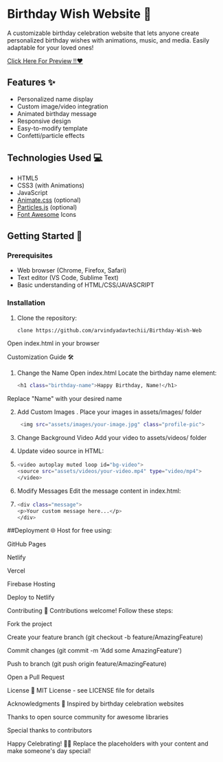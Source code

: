 # Birthday Wish Website 🎉

A customizable birthday celebration website that lets anyone create personalized birthday wishes with animations, music, and media. Easily adaptable for your loved ones!

[Click Here For Preview !!❤️](https://birthday-wish-web.vercel.app/)

## Features ✨
- Personalized name display
- Custom image/video integration
- Animated birthday message
- Responsive design
- Easy-to-modify template
- Confetti/particle effects

## Technologies Used 💻
- HTML5
- CSS3 (with Animations)
- JavaScript
- [Animate.css](https://animate.style/) (optional)
- [Particles.js](https://vincentgarreau.com/particles.js/) (optional)
- [Font Awesome](https://fontawesome.com/) Icons

## Getting Started 🚀

### Prerequisites
- Web browser (Chrome, Firefox, Safari)
- Text editor (VS Code, Sublime Text)
- Basic understanding of HTML/CSS/JAVASCRIPT

### Installation
1. Clone the repository:
   ```bash
   clone https://github.com/arvindyadavtechii/Birthday-Wish-Web


Open index.html in your browser

Customization Guide 🛠️
1. Change the Name
Open index.html
 Locate the birthday name element:
   ```bash
   <h1 class="birthday-name">Happy Birthday, Name!</h1>
Replace "Name" with your desired name

2. Add Custom Images
.  Place your images in assets/images/ folder
   ```bash
    <img src="assets/images/your-image.jpg" class="profile-pic">
   
3. Change Background Video
Add your video to assets/videos/ folder

3. Update video source in HTML:
4. ```bash
   <video autoplay muted loop id="bg-video">
   <source src="assets/videos/your-video.mp4" type="video/mp4">
   </video>

5. Modify Messages
Edit the message content in index.html:

1. ```bash
   <div class="message">
   <p>Your custom message here...</p>
   </div>


##Deployment 🌐
Host for free using:

GitHub Pages

Netlify

Vercel

Firebase Hosting

Deploy to Netlify

Contributing 🤝
Contributions welcome! Follow these steps:

Fork the project

Create your feature branch (git checkout -b feature/AmazingFeature)

Commit changes (git commit -m 'Add some AmazingFeature')

Push to branch (git push origin feature/AmazingFeature)

Open a Pull Request

License 📄
MIT License - see LICENSE file for details

Acknowledgments 🙏
Inspired by birthday celebration websites

Thanks to open source community for awesome libraries

Special thanks to contributors

Happy Celebrating! 🎂🎈
Replace the placeholders with your content and make someone's day special!
